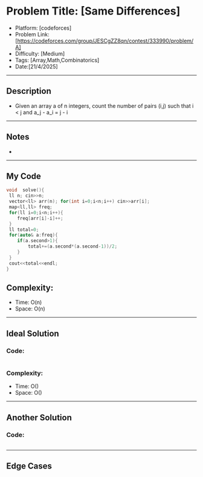 # Problem Title: [Same Differences]
- Platform: [codeforces]
- Problem Link: [https://codeforces.com/group/JESCgZZ8qn/contest/333990/problem/A]
- Difficulty: [Medium]
- Tags: [Array,Math,Combinatorics]
- Date:[21/4/2025]

-----------

## Description
- Given an array a of n integers, count the number of pairs (i,j) such that i < j and a_j - a_i = j - i

-----------

## Notes
- 

-----------

## My Code 
```cpp
void  solve(){
 ll n; cin>>n; 
 vector<ll> arr(n); for(int i=0;i<n;i++) cin>>arr[i];  
 map<ll,ll> freq;
 for(ll i=0;i<n;i++){
    freq[arr[i]-i]++;
 }
 ll total=0;
 for(auto& a:freq){
    if(a.second>1){
        total+=(a.second*(a.second-1))/2;
    }
 }
 cout<<total<<endl;
}
```
## Complexity:
- Time: O(n)
- Space: O(n)

-----------

## Ideal Solution
### Code:
```cpp

```

### Complexity:
- Time: O()
- Space: O()

-----------

## Another Solution
### Code:
```cpp

```
-----------

## Edge Cases